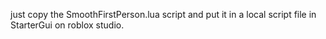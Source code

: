 just copy the SmoothFirstPerson.lua script and put it in a local script file in StarterGui on roblox studio.
